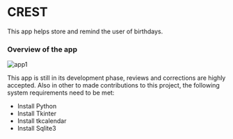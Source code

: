 # CREST

This app helps store and remind the user of birthdays.

### Overview of the app
![app1](/home/udoka/Pictures/app1.png)

This app is still in its development phase, reviews and corrections are highly accepted.
Also in other to made contributions to this project, the following system requirements need to be met:

- Install Python
- Install Tkinter 
- Install tkcalendar 
- Install Sqlite3
